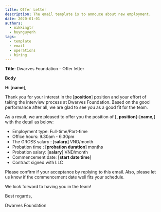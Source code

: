 ```yaml
---
title: Offer Letter
description: The email template is to annouce about new employment.
date: 2020-01-01
authors:
  - nikkingtr
  - huynguyenh
tags:
  - template
  - email
  - operations
  - hiring
---
```


**Title**: Dwarves Foundation - Offer letter

**Body**

Hi [**name**],

Thank you for your interest in the [**position**] position and your effort of taking the interview process at Dwarves Foundation. Based on the good performance after all, we are glad to see you as a good fit for the team.

As a result, we are pleased to offer you the position of [**, position**]-[**name,**] with the detail as below:

- Employment type: Full-time/Part-time
- Office hours: 9.30am - 6.30pm
- The GROSS salary : [**salary**] VND/month
- Probation time : [**probation duration**] months
- Probation salary: [**salary**] VND/month
- Commencement date: [**start date time**]
- Contract signed with LLC

Please confirm if your acceptance by replying to this email. Also, please let us know if the commencement date well fits your schedule.

We look forward to having you in the team!

Best regards,

Dwarves Foundation
